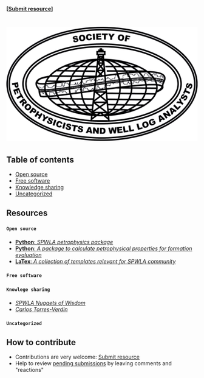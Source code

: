 **[[Submit resource](https://github.com/SPWLA-ORG/public-resource/issues/new)]**

# ![SPWLA](spwla_Logo.png)

## Table of contents

* [Open source](#open-source)
* [Free software](#free-software)
* [Knowledge sharing](#knowledge-sharing)
* [Uncategorized](#uncategorized)

## Resources

#### `Open source`

* [**Python**: _SPWLA petrophysics package_](https://github.com/SPWLA-ORG/spwla)
* [**Python**: _A package to calculate petrophysical properties for formation evaluation_](https://github.com/toddheitmann/petropy)
* [**LaTex**: _A collection of templates relevant for SPWLA community_](https://github.com/SPWLA-ORG/templates)

#### `Free software`

#### `Knowlege sharing`

* [_SPWLA Nuggets of Wisdom_](https://www.youtube.com/channel/UCuY_meTb65lYmGSUNLzj-IA)
* [_Carlos Torres-Verdin_](https://www.youtube.com/channel/UC4nGM9WrCaiZ3jQu9FzU2Sg)

#### `Uncategorized`

## How to contribute

* Contributions are very welcome: [Submit resource](https://github.com/SPWLA-ORG/public-resource/issues/new)
* Help to review [pending submissions](https://github.com/SPWLA-ORG/public-resource/issues) by leaving comments and "reactions"

